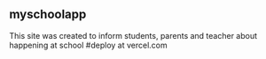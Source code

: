 ## myschoolapp
This site was created to inform students, parents and teacher about happening at school
#deploy at vercel.com
